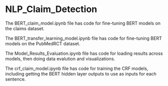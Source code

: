 # NLP_Claim_Detection

The BERT_claim_model.ipynb file has code for fine-tuning BERT models on the claims dataset.

The BERT_transfer_learning_model.ipynb file has code for fine-tuning BERT models on the PubMedRCT dataset.

The Model_Results_Evaluation.ipynb file has code for loading results across models, then doing data evalution and visualizations.

The crf_claim_model.ipynb file has code for training the CRF models, including getting the BERT hidden layer outputs to use as inputs for each sentence.
